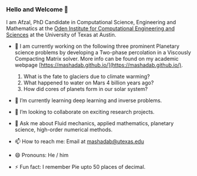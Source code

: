 ### Hello and Welcome 👋

 I am Afzal, PhD Candidate in Computational Science, Engineering and Mathematics at the [Oden Institute for Computational Engineering and Sciences](https://www.oden.utexas.edu/) at the University of Texas at Austin. 

- 🔭 I am currently working on the following three prominent Planetary science problems by developing a Two-phase percolation in a Viscously Compacting Matrix solver. More info can be found on my academic webpage [https://mashadab.github.io/](https://mashadab.github.io/).
  1. What is the fate to glaciers due to climate warming?
  2. What happened to water on Mars 4 billion years ago?
  3. How did cores of planets form in our solar system?

- 🌱 I’m currently learning deep learning and inverse problems.
- 👯 I’m looking to collaborate on exciting research projects.
- 💬 Ask me about Fluid mechanics, applied mathematics, planetary science, high-order numerical methods.
- 📫 How to reach me: Email at [mashadab@utexas.edu](mashadab@utexas.edu)
- 😄 Pronouns: He / him
- ⚡ Fun fact: I remember Pie upto 50 places of decimal.

